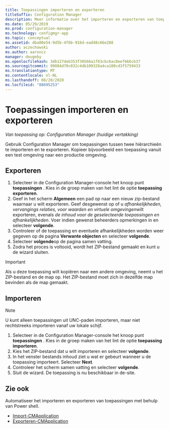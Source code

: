 ```yaml
---
title: Toepassingen importeren en exporteren
titleSuffix: Configuration Manager
description: Meer informatie over het importeren en exporteren van toepassingen in Configuration Manager om te delen tussen afzonderlijke hiërarchieën.
ms.date: 05/29/2019
ms.prod: configuration-manager
ms.technology: configmgr-app
ms.topic: conceptual
ms.assetid: dba00e54-9d5b-4f6b-916d-ead48c66e288
author: aczechowski
ms.author: aaroncz
manager: dougeby
ms.openlocfilehash: 3db127deb353f30566a1f03cbc6ac0eef666cb37
ms.sourcegitcommit: 99084d70c032c4db109328a4ca100cd3f5759433
ms.translationtype: MT
ms.contentlocale: nl-NL
ms.lasthandoff: 08/20/2020
ms.locfileid: "88695253"
---
```

# <a name="import-and-export-applications"></a>Toepassingen importeren en exporteren

*Van toepassing op: Configuration Manager (huidige vertakking)*

Gebruik Configuration Manager om toepassingen tussen twee hiërarchieën te importeren en te exporteren. Kopieer bijvoorbeeld een toepassing vanuit een test omgeving naar een productie omgeving.

## <a name="export"></a>Exporteren

1. Selecteer in de Configuration Manager-console het knoop punt **toepassingen** . Kies in de groep maken van het lint de optie **toepassing exporteren**.
1. Geef in het scherm **Algemeen** een pad op naar een nieuw zip-bestand waarnaar u wilt exporteren. Geef desgewenst op of u *afhankelijkheden, vervangings relaties, voor waarden en virtuele omgevingen*wilt exporteren, evenals *de inhoud voor de geselecteerde toepassingen en afhankelijkheden*.  Voer indien gewenst beheerders opmerkingen in en selecteer **volgende**.
1. Controleer of de toepassing en eventuele afhankelijkheden worden weer gegeven op de pagina **Verwante objecten** en selecteer **volgende**.
1. Selecteer **volgende**op de pagina samen vatting.
1. Zodra het proces is voltooid, wordt het ZIP-bestand gemaakt en kunt u de wizard sluiten.

> [!IMPORTANT]
> Als u deze toepassing wilt kopiëren naar een andere omgeving, neemt u het ZIP-bestand en de map op. Het ZIP-bestand moet zich in dezelfde map bevinden als de map gemaakt.

## <a name="import"></a>Importeren

> [!NOTE]
> U kunt alleen toepassingen uit UNC-paden importeren, maar niet rechtstreeks importeren vanaf uw lokale schijf.

1. Selecteer in de Configuration Manager-console het knoop punt **toepassingen** . Kies in de groep maken van het lint de optie **toepassing importeren**.
1. Kies het ZIP-bestand dat u wilt importeren en selecteer **volgende**.
1. In het venster bestands inhoud ziet u wat er gebeurt wanneer u de toepassing importeert. Selecteer **Next**.
1. Controleer het scherm samen vatting en selecteer **volgende**.
1. Sluit de wizard. De toepassing is nu beschikbaar in de-site.

## <a name="see-also"></a>Zie ook
 
Automatiseer het importeren en exporteren van toepassingen met behulp van Power shell.

* [Import-CMApplication](/powershell/module/configurationmanager/import-cmapplication)
* [Exporteren-CMApplication](/powershell/module/configurationmanager/export-cmapplication)